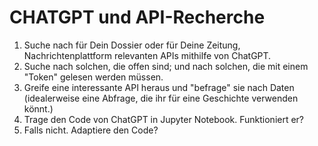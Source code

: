 # CHATGPT und API-Recherche

1. Suche nach für Dein Dossier oder für Deine Zeitung, Nachrichtenplattform relevanten APIs mithilfe von ChatGPT.
2. Suche nach solchen, die offen sind; und nach solchen, die mit einem "Token" gelesen werden müssen.
3. Greife eine interessante API heraus und "befrage" sie nach Daten (idealerweise eine Abfrage, die ihr für eine Geschichte verwenden könnt.)
4. Trage den Code von ChatGPT in Jupyter Notebook. Funktioniert er?
5. Falls nicht. Adaptiere den Code?

